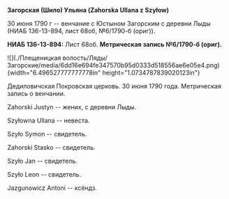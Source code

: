 **Загорская (Шило) Ульяна (Zahorska Ullana z Szyłow)**

30 июня 1790 г -- венчание с Юстыном Загорским с деревни Лыды (НИАБ
136-13-894, лист 68об, №6/1790-б (ориг)).

**НИАБ 136-13-894:** Лист 68об. **Метрическая запись №6/1790-б (ориг).**

![](./Плещеницкая волость/Ляды/Загорские/media/6dd16e694fe347570b95d0333d518556ae6e05e4.png){width="6.496527777777778in"
height="1.0734787839020123in"}

Дедиловичская Покровская церковь. 30 июня 1790 года. Метрическая запись
о венчании.

Zahorski Justyn -- жених, с деревни Лыды.

Szyłowna Ullana -- невеста.

Szyło Symon -- свидетель.

Zahorski Stasko -- свидетель.

Szyło Jan -- свидетель.

Szyło Leon -- свидетель.

Jazgunowicz Antoni -- ксёндз.
